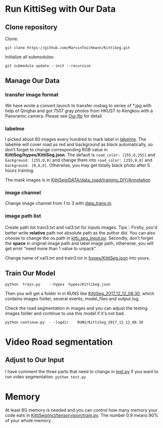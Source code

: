 
# Run KittiSeg with Our Data
## Clone repository
Clone:

`git clone https://github.com/MarvinTeichmann/KittiSeg.git`

Initialize all submodules:

 `git submodule update --init --recursive`
## Manage Our Data
### transfer image format
We have wrote a convert.launch to transfer rosbag  to series of *.jpg with help of Qinghai and got 7507 gray photos from HKUST to Kengkou with a Panoramic camera. Please see <a href="ftp://ftp.ram-lab.com/write/zhanghui/">Our ftp</a> for detail.

### labelme
I picked about 60 images every hundred to mark label in [labelme](http://labelme.csail.mit.edu/Release3.0/). The labelme will cover road as red and background as black automatically, so don’t forget to change corresponding RGB value in **KittiSeg/hypes/KittiSeg.json**. The default is `road_color: [255,0,255]` and `background: [255,0,0]` and change them into `road_color: [255,0,0]` and `background: [0,0,0]`. Otherwise, you may get totally black photo after 5 hours training. 

The mask images is in [KittiSeg/DATA/data_road/training_DIY/Annotation](http://ee4e068.ee.ust.hk:8001/tree/usr/app/KittiSeg/DATA/data_road/training_DIY/Annotation)
### image channel
Change image channel from 1 to 3 with [data_trans.m](http://ee4e068.ee.ust.hk:8001/view/usr/app/KittiSeg/data_trans.m). 
### image path list 
Create path list train3.txt and val3.txt for inputs images.
Tips：Firstly, you'd better write **relative** path not absolute path as the author did. You can also choose to change the os.path in [kitti\_seg\_inout.py](http://ee4e068.ee.ust.hk:8001/edit/usr/app/KittiSeg/inputs/kitti_seg_input.py). Secondly, don’t forget the **space** in original image path and label image path, otherwise, you will get error “need more than 1 value to unpack”.

Change name of val3.txt and train3.txt in [hypes/KittiSeg.json](http://ee4e068.ee.ust.hk:8001/edit/usr/app/KittiSeg/hypes/KittiSeg.json) into yours.
## Train Our Model

`python  train.py    --hypes  hypes/KittiSeg.json`

Then you will get a folder in in RUNS like [KittiSeg\_2017\_12\_12\_08.30](http://ee4e068.ee.ust.hk:8001/tree/usr/app/KittiSeg/RUNS/KittiSeg_2017_12_12_08.30), which contains images folder, several events, model_files and output.log. 

Check the road segmentation in images and you can adjust the testing images folder and  continue to use this model if it's not bad.

`python continue.py  - -logdir    RUNS/KittiSeg_2017_12_12_08.30`

# Video Road segmentation
## Adjust to Our Input
I have comment the three parts that need to change in
[test.py](http://ee4e068.ee.ust.hk:8001/edit/usr/app/KittiSeg/test.py) if you want to run video segmentation. 
`python test.py`

# Memory
At least 8G memory is needed and you can control how many memory your code eats in [KittiSeg/incl/tensorvision/train.py](http://ee4e068.ee.ust.hk:8001/edit/usr/app/KittiSeg/incl/tensorvision/train.py). The number 0.9 means 90% of your whole memory.


